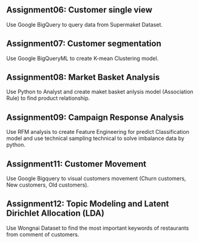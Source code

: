  ## Assignment06: Customer single view  
Use Google BigQuery to query data from Supermaket Dataset. 
## Assignment07: Customer segmentation 
Use Google BigQueryML to create K-mean Clustering model.
## Assignment08: Market Basket Analysis
Use Python to Analyst and create maket basket anlysis model (Association Rule) to find product relationship.
## Assignment09: Campaign Response Analysis
Use RFM analysis to create Feature Engineering for predict Classification model and use technical sampling technical to solve imbalance data by python.
## Assignment11: Customer Movement
Use Google Bigquery to visual customers movement (Churn customers, New customers, Old customers).
## Assignment12: Topic Modeling and Latent Dirichlet Allocation (LDA)
Use Wongnai Dataset to find the most important keywords of restaurants from comment of customers.
